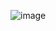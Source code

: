 ![image](https://user-images.githubusercontent.com/112687453/231401661-b400332a-a23c-41e4-ba76-35f385a28a03.png)
